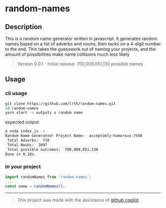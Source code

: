 # random-names

## Description

This is a random name generator written in javascript. It generates random names based on a list of adverbs and nouns, then tacks on a 4-digit number to the end. This takes the guesswork out of naming your projects, and the amount of possibilities make name collisions much less likely

> Version 0.0.1 - Initial release: 700,009,051,130 possible names

## Usage

### cli usage

```bash
git clone https://github.com/lrth/random-names.git
cd random-names
yarn start -v outputs a random name
```

expected output:

```bash
$ node index.js -v
Random Name Generated! Project Name:  acceptably-humorous-7598
 Total Adverbs:  710
 Total Nouns:  1097
 Total possible outcomes:  700,009,051,130
Done in 0.10s.
```

### in your project

```javascript
import randomNames from 'random-names';
...
const name = randomNames();
```

---

> This project was made with the assistance of [github copilot](https://copilot.github.com)
